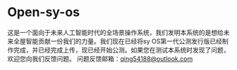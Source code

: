 # Open-sy-os
这是一个面向于未来人工智能时代的全场景操作系统，我们发明本系统的是想给未来全屋智能贡献一份我们的力量。我们现在已经将sy OS第一代公测发行版已经制作完成，并已经完成上传，现已经开始公测。如果您在测试本系统时发现了问题，欢迎您向我们反馈问题。
问题反馈邮箱：qing54188@outlook.com

